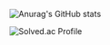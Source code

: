 ![Anurag's GitHub stats](https://github-readme-stats.vercel.app/api?username=djgohigh&&show_icons=true&theme=radical)

![Solved.ac Profile](http://mazassumnida.wtf/api/generate_badge?boj=djgohigh)
